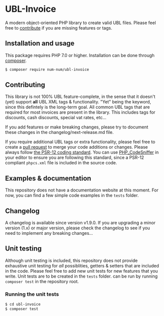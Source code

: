 # UBL-Invoice

A modern object-oriented PHP library to create valid UBL files. Please feel free to [contribute](https://github.com/num-num/ubl-invoice/pulls) if you are missing features or tags.

## Installation and usage

This package requires PHP 7.0 or higher. Installation can be done through [composer](https://www.getcomposer.org).

```sh
$ composer require num-num/ubl-invoice
```

## Contributing

This library is not 100% UBL feature-complete, in the sense that it doesn't (yet) support **all** UBL XML tags & functionality. "Yet" being the keyword, since this defintely is the long-term goal. All common UBL tags that are required for most invoices are present in the library. This includes tags for discounts, cash discounts, special vat rates, etc...

If you add features or make breaking changes, please try to document these changes in the changelog/next-release.md file.

If you require additional UBL tags or extra functionality, please feel free to create a [pull request](https://github.com/num-num/ubl-invoice/pulls?q=is%3Apr+is%3Aclosed) to merge your code additions or changes. Please always follow [the PSR-12 coding standard](https://www.php-fig.org/psr/psr-12/). You can use [PHP_CodeSniffer](https://github.com/squizlabs/PHP_CodeSniffer) in your editor to ensure you are following this standard, since a PSR-12 compliant `phpcs.xml` file is included in the source code.

## Examples & documentation

This repository does not have a documentation website at this moment. For now, you can find a few simple code examples in the `tests` folder.

## Changelog

A changelog is available since version v1.9.0. If you are upgrading a minor version (1.x) or major version, please check the changelog to see if you need to implement any breaking changes...

## Unit testing

Although unit testing is included, this repository does not provide exhaustive unit testing for *all* possiblities, getters & setters that are included in the code. Please feel free to add new unit tests for new features that you write. Unit tests are to be created in the `tests` folder. can be run by running `composer test` in the repository root.

### Running the unit tests

```sh
$ cd ubl-invoice
$ composer test
```
